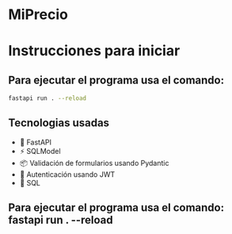 # MiPrecio

# Instrucciones para iniciar

## Para ejecutar el programa usa el comando: 

```bash
fastapi run . --reload
```

## Tecnologias usadas

- 🚀 FastAPI
- ⚡️ SQLModel
- 📦 Validación de formularios usando Pydantic
- 🔄 Autenticación usando JWT
- 📖 SQL

## Para ejecutar el programa usa el comando: fastapi run . --reload
